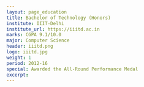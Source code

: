 ```yaml
---
layout: page_education
title: Bachelor of Technology (Honors)
institute: IIIT-Delhi
institute_url: https://iiitd.ac.in
marks: CGPA 9.1/10.0
major: Computer Science
header: iiitd.png
logo: iiitd.jpg
weight: 1
period: 2012-16
special: Awarded the All-Round Performance Medal
excerpt: 
---
```

